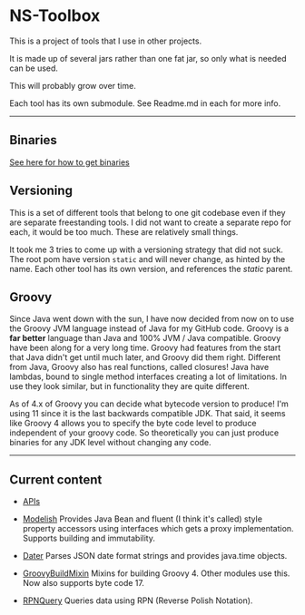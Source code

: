# NS-Toolbox

This is a project of tools that I use in other projects.

It is made up of several jars rather than one fat jar, so only what is needed can be used.

This will probably grow over time.

Each tool has its own submodule. See Readme.md in each for more info.

----

## Binaries

[See here for how to get binaries](https://tombensve.github.io)

## Versioning 

This is a set of different tools that belong to one git codebase even if they are separate freestanding tools. I did not want to create a separate repo for each, it would be too much. These are relatively small things. 

It took me 3 tries to come up with a versioning strategy that did not suck. The root pom have version `static` and will never change, as hinted by the name. Each other tool has its own version, and references the _static_ parent.

## Groovy

Since Java went down with the sun, I have now decided from now on to use the Groovy JVM language instead of Java for my GitHub code. Groovy is a **far better** language than Java and 100% JVM / Java compatible. Groovy have been along for a very long time. Groovy had features from the start that Java didn't get until much later, and Groovy did them right. Different from Java, Groovy also has real functions, called closures! Java have lambdas, bound to single method interfaces creating a lot of limitations. In use they look similar, but in functionality they are quite different. 

As of 4.x of Groovy you can decide what bytecode version to produce! I'm using 11 since it is the last backwards compatible JDK. 
That said, it seems like Groovy 4 allows you to specify the byte code level to produce independent of your groovy code.
So theoretically you can just produce binaries for any JDK level without changing any code.

----

## Current content

- [APIs](ns-toolbox-apis/README.md)

- [Modelish](Modelish/README.md) Provides Java Bean and fluent (I think it's called) style property accessors
using interfaces which gets a proxy implementation. Supports building and immutability.

- [Dater](Dater/README.md) Parses JSON date format strings and provides java.time objects.

- [GroovyBuildMixin](GroovyBuildMixin-BC11/README.md) Mixins for building Groovy 4. Other modules use this. Now also supports byte code 17.

- [RPNQuery](RPNQuery/README.md) Queries data using RPN (Reverse Polish Notation).
